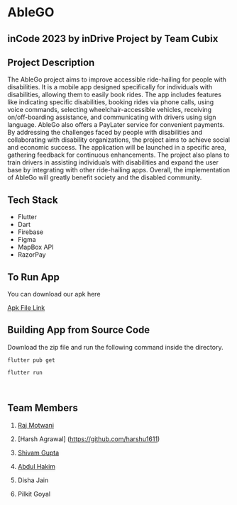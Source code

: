 # AbleGO

<p align="justify">
<h2>inCode 2023 by inDrive Project by Team Cubix</h2>

<h2> Project Description </h2>

<p>
The AbleGo project aims to improve accessible ride-hailing for people with disabilities. It is a mobile app designed specifically for individuals with disabilities, allowing them to easily book rides. The app includes features like indicating specific disabilities, booking rides via phone calls, using voice commands, selecting wheelchair-accessible vehicles, receiving on/off-boarding assistance, and communicating with drivers using sign language. AbleGo also offers a PayLater service for convenient payments. By addressing the challenges faced by people with disabilities and collaborating with disability organizations, the project aims to achieve social and economic success. The application will be launched in a specific area, gathering feedback for continuous enhancements. The project also plans to train drivers in assisting individuals with disabilities and expand the user base by integrating with other ride-hailing apps. Overall, the implementation of AbleGo will greatly benefit society and the disabled community.
</p>

<p align="justify">

<h2> Tech Stack </h2>
<p>
<ul>
    <li>Flutter
    <li>Dart
    <li>Firebase
    <li>Figma
    <li>MapBox API
    <li>RazorPay
</ul>
</p>

<h2>To Run App</h2>
   You can download our apk here <br>

[Apk File Link](https://drive.google.com/drive/u/0/folders/1QbpWCs24LPleWzVUF2zrQVx5c8MRBuoJ)<br>

<h2>Building App from Source Code</h2>

Download the zip file and run the following command inside the directory.

 `flutter pub get`

 `flutter run`

<br>
<h2>Team Members</h2>
   <p>
 
 1. [Raj Motwani](https://github.com/raj3000k)<br>
 2. [Harsh Agrawal] (https://github.com/harshu1611)<br>
 3. [Shivam Gupta](https://github.com/ShivamNIT)<br>
 4. [Abdul Hakim](https://github.com/AbdulhakimZ)<br>

 5. Disha Jain<br>
 6. Pilkit Goyal<br>
 
   </p>
<br>
